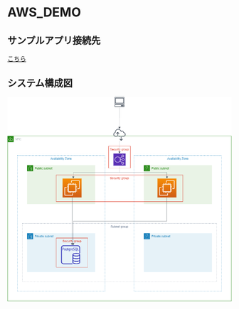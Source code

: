 # AWS_DEMO
## サンプルアプリ接続先
[こちら](http://uda-alb-939847835.ap-northeast-1.elb.amazonaws.com)
## システム構成図
![システム構成図](https://github.com/s-udaka/AWS_DEMO/blob/master/AWS_DEMO.png)
